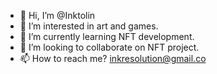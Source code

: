 - 👋 Hi, I’m @Inktolin
- 👀 I’m interested in art and games.
- 🌱 I’m currently learning NFT development.
- 💞️ I’m looking to collaborate on NFT project.
- 📫 How to reach me? inkresolution@gmail.co

<!---
Inktolin/Inktolin is a ✨ special ✨ repository because its `README.md` (this file) appears on your GitHub profile.
You can click the Preview link to take a look at your changes.
--->
